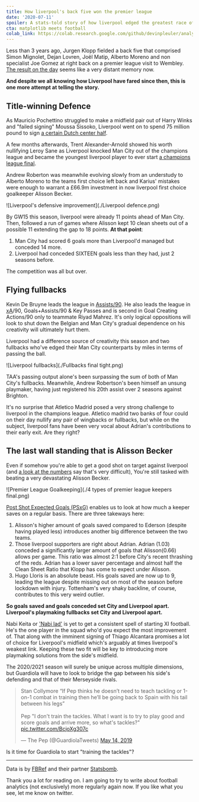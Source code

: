 ```yaml
---
title: How liverpool's back five won the premier league
date: '2020-07-11'
spoiler: A stats-told story of how liverpool edged the greatest race of the Premier League era.
cta: matplotlib meets football
colab_link: https://colab.research.google.com/github/devinpleuler/analytics-handbook/blob/master/notebooks/data_extraction_and_transformation.ipynb
---
```

Less than 3 years ago, Jurgen Klopp fielded a back five that comprised Simon Mignolet, Dejan Lovren, Joël Matip, Alberto Moreno and non specialist Joe Gomez at right back on a premier league visit to Wembley. [The result on the day](https://twitter.com/guardian_sport/status/922180812770041858) seems like a very distant memory now.

**And despite we all knowing how Liverpool have fared since then, this is one more attempt at telling the story.**

## Title-winning Defence
As Mauricio Pochettino struggled to make a midfield pair out of Harry Winks and "failed signing" Moussa Sissoko, Liverpool went on to spend 75 million pound to sign [a certain Dutch center half](https://www.bbc.com/sport/football/42496637).

A few months afterwards, Trent Alexander-Arnold showed his worth nullifying Leroy Sane as Liverpool knocked Man City out of the champions league and became the youngest liverpool player to ever start [a champions league final](https://twitter.com/Football__Tweet/status/1252504845464088577).

Andrew Roberton was meanwhile evolving slowly from an understudy to Alberto Moreno to the teams first choice left back and Karius' mistakes were enough to warrant a £66.9m investment in now liverpool first choice goalkeeper Alisson Becker.

![Liverpool's defensive improvement](./Liverpool defence.png)

By GW15 this season, liverpool were already 11 points ahead of Man City. Then, followed a run of games where Alisson kept 10 clean sheets out of a possible 11 extending the gap to 18 points. **At that point**:

1. Man City had scored 6 goals more than Liverpool'd managed but conceded 14 more.
2. Liverpool had conceded SIXTEEN goals less than they had, just 2 seasons before.

The competition was all but over.

## Flying fullbacks
Kevin De Bruyne leads the league in [Assists/90](https://www.dailymail.co.uk/sport/football/article-8505971/Its-Kevin-Bruyne-vs-Thierry-Henry-emerge-time-assist-king.html). He also leads the league in [xA](https://www.youtube.com/watch?v=H4kNa1cUvZM)/90, Goals+Assists/90  & Key Passes and is second in Goal Creating Actions/90 only to teammate Riyad Mahrez. It's only logical oppositions will look to shut down the Belgian and Man City's gradual dependence on his creativity will ultimately hurt them.

Liverpool had a difference source of creativity this season and two fullbacks who've edged their Man City counterparts by miles in terms of passing the ball.

![Liverpool fullbacks](./Fullbacks final tight.png)

TAA's passing output alone's been surpassing the sum of both of Man City's fullbacks. Meanwhile, Andrew Robertson's been himself an unsung playmaker, having just registered his 20th assist over 2 seasons against Brighton.

It's no surprise that Atletico Madrid posed a very strong challenge to liverpool in the champions league. Atletico madrid two banks of four could on their day nullify any pair of wingbacks or fullbacks, but while on the subject, liverpool fans have been very vocal about Adrian's contributions to their early exit. Are they right?

## The last wall standing that is Alisson Becker
Even if somehow you're able to get a good shot on target against liverpool (and [a look at the numbers](https://twitter.com/rogue_wee/status/1224662330820169728) say that's very difficult), You're still tasked with beating a very devastating Alisson Becker.

![Premier League Goalkeeping](./4 types of premier league keepers final.png)

[Post Shot Expected Goals (PSxG)](https://statsbomb.com/2018/11/a-new-way-to-measure-keepers-shot-stopping-post-shot-expected-goals/) enables us to look at how much a keeper saves on a regular basis. There are three takeways here:

1. Alisson's higher amount of goals saved compared to Ederson (despite having played less) introduces another big difference between the two teams.
2. Those liverpool supporters are right about Adrian. Adrian (1.03) conceded a significantly larger amount of goals that Alisson(0.66) allows per game. This ratio was almost 2:1 before City's recent thrashing of the reds. Adrian has a lower saver percentage and almost half the Clean Sheet Ratio that Klopp has come to expect under Alisson.
3. Hugo Lloris is an absolute beast. His goals saved are now up to 9, leading the league despite missing out on most of the season before lockdown with injury. Tottenham's very shaky backline, of course, contributes to this very weird outlier.

**So goals saved and goals conceded set City and Liverpool apart. Liverpool's playmaking fullbacks set City and Liverpool apart.**

Nabi Keita or ['Nabi lad'](https://twitter.com/LFC/status/1252612555354312705) is yet to get a consistent spell of starting XI football. He's the one player in the squad who'd you expect the most improvement of. That along with the imminent signing of Thiago Alcantara promises a lot of choice for Liverpool's midfield which's arguably at times liverpool's weakest link. Keeping these two fit will be key to introducing more playmaking solutions from the side's midfield.

The 2020/2021 season will surely be unique across multiple dimensions, but Guardiola will have to look to bridge the gap between his side's defending and that of their Merseyside rivals.

<blockquote class="twitter-tweet"><p lang="en" dir="ltr">Stan Collymore “If Pep thinks he doesn’t need to teach tackling or 1-on-1 combat in training then he’ll be going back to Spain with his tail between his legs”<br><br>Pep &quot;I don&#39;t train the tackles. What I want is to try to play good and score goals and arrive more, so what&#39;s tackles?&quot; <a href="https://t.co/BcjoXg307c">pic.twitter.com/BcjoXg307c</a></p>&mdash; The Pep (@GuardiolaTweets) <a href="https://twitter.com/GuardiolaTweets/status/1128406265980497928?ref_src=twsrc%5Etfw">May 14, 2019</a></blockquote>

Is it time for Guardiola to start "training the tackles"?

----
Data is by [FBRef](https://fbref.com) and their partner [Statsbomb](https://statsbomb.com).

Thank you a lot for reading on. I am going to try to write about football analytics (not exclusively) more regularly again now. If you like what you see, let me know on twitter.

